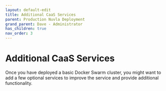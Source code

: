 ```yaml
---
layout: default-edit
title: Additional CaaS Services
parent: Production Nuvla Deployment
grand_parent: Dave - Administrator
has_children: true
nav_order: 3
---
```


Additional CaaS Services
========================

Once you have deployed a basic Docker Swarm cluster, you might want to add a few optional services to improve the service and provide additional functionality.
